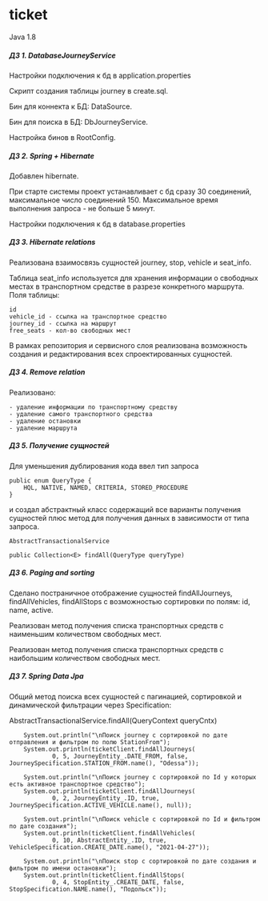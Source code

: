 # ticket

Java 1.8

##### ДЗ 1. DatabaseJourneyService

Настройки подключения к бд в application.properties

Скрипт создания таблицы journey в create.sql.

Бин для коннекта к БД: DataSource.

Бин для поиска в БД: DbJourneyService.

Настройка бинов в RootConfig.


##### ДЗ 2. Spring + Hibernate

Добавлен hibernate. 

При старте системы проект устанавливает с бд сразу 30 соединений, максимальное число соединений 150. 
Максимальное время выполнения запроса - не больше 5 минут.

Настройки подключения к бд в database.properties

##### ДЗ 3. Hibernate relations

Реализована взаимосвязь сущностей journey, stop, vehicle и seat_info. 

Таблица seat_info используется для хранения информации о свободных местах 
в транспортном средстве в разрезе конкретного маршрута.
Поля таблицы:
~~~~
id
vehicle_id - ссылка на транспортное средство
journey_id - ссылка на маршрут
free_seats - кол-во свободных мест
~~~~

В рамках репозитория и сервисного слоя реализована возможность 
создания и редактирования всех спроектированных сущностей.

##### ДЗ 4. Remove relation

Реализовано:
    
    - удаление информации по транспортному средству
    - удаление самого транспортного средства
    - удаление остановки
    - удаление маршрута

##### ДЗ 5. Получение сущностей

Для уменьшения дублирования кода ввел тип запроса

~~~~
public enum QueryType {
    HQL, NATIVE, NAMED, CRITERIA, STORED_PROCEDURE
}
~~~~
и создал абстрактный класс содержащий все варианты получения сущностей 
плюс метод для получения данных в зависимости от типа запроса.

~~~~
AbstractTransactionalService

public Collection<E> findAll(QueryType queryType)
~~~~

##### ДЗ 6. Paging and sorting

Сделано постраничное отображение сущностей findAllJourneys, findAllVehicles, findAllStops с возможностью сортировки по полям: id, name, active.

Реализован метод получения списка транспортных средств с наименьшим количеством свободных мест.

Реализован метод получения списка транспортных средств с наибольшим количеством свободных мест.

##### ДЗ 7. Spring Data Jpa

Общий метод поиска всех сущностей с пагинацией, сортировкой и динамической фильтрации через Specification:

AbstractTransactionalService.findAll(QueryContext queryCntx)

        System.out.println("\nПоиск journey с сортировкой по дате отправления и фильтром по полю StationFrom");
        System.out.println(ticketClient.findAllJourneys(
                0, 5, JourneyEntity_.DATE_FROM, false, JourneySpecification.STATION_FROM.name(), "Odessa"));

        System.out.println("\nПоиск journey с сортировкой по Id у которых есть активное транспортное средство");
        System.out.println(ticketClient.findAllJourneys(
                0, 2, JourneyEntity_.ID, true, JourneySpecification.ACTIVE_VEHICLE.name(), null));

        System.out.println("\nПоиск vehicle с сортировкой по Id и фильтром по дате создания");
        System.out.println(ticketClient.findAllVehicles(
                0, 10, AbstractEntity_.ID, true, VehicleSpecification.CREATE_DATE.name(), "2021-04-27"));

        System.out.println("\nПоиск stop с сортировкой по дате создания и фильтром по имени остановки");
        System.out.println(ticketClient.findAllStops(
                0, 4, StopEntity_.CREATE_DATE, false, StopSpecification.NAME.name(), "Подольск"));
